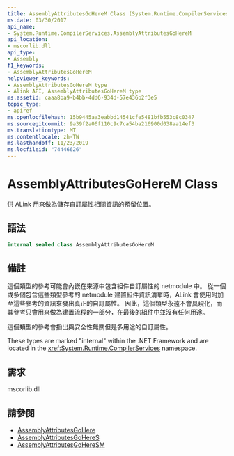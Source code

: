 ```yaml
---
title: AssemblyAttributesGoHereM Class (System.Runtime.CompilerServices)
ms.date: 03/30/2017
api_name:
- System.Runtime.CompilerServices.AssemblyAttributesGoHereM
api_location:
- mscorlib.dll
api_type:
- Assembly
f1_keywords:
- AssemblyAttributesGoHereM
helpviewer_keywords:
- AssemblyAttributesGoHereM type
- Alink API, AssemblyAttributesGoHereM type
ms.assetid: caaa8ba9-b4bb-4dd6-934d-57e436b2f3e5
topic_type:
- apiref
ms.openlocfilehash: 15b9445aa3eabbd14541cfe5481bfb553c8c0347
ms.sourcegitcommit: 9a39f2a06f110c9c7ca54ba216900d038aa14ef3
ms.translationtype: MT
ms.contentlocale: zh-TW
ms.lasthandoff: 11/23/2019
ms.locfileid: "74446626"
---
```

# <a name="assemblyattributesgoherem-class"></a>AssemblyAttributesGoHereM Class

供 ALink 用來做為儲存自訂屬性相關資訊的預留位置。

## <a name="syntax"></a>語法

```csharp
internal sealed class AssemblyAttributesGoHereM
```

## <a name="remarks"></a>備註

這個類型的參考可能會內嵌在來源中包含組件自訂屬性的 netmodule 中。 從一個或多個包含這些類型參考的 netmodule 建置組件資訊清單時，ALink 會使用附加至這些參考的資訊來發出真正的自訂屬性。 因此，這個類型永遠不會具現化，而其參考只會用來做為建置流程的一部分，在最後的組件中並沒有任何用途。

這個類型的參考會指出與安全性無關但是多用途的自訂屬性。

These types are marked "internal" within the .NET Framework and are located in the <xref:System.Runtime.CompilerServices> namespace.

## <a name="requirements"></a>需求

mscorlib.dll

## <a name="see-also"></a>請參閱

- [AssemblyAttributesGoHere](assemblyattributesgohere.md)
- [AssemblyAttributesGoHereS](assemblyattributesgoheres.md)
- [AssemblyAttributesGoHereSM](assemblyattributesgoheresm.md)
